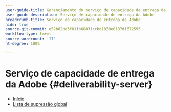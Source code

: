 ```yaml
---
user-guide-title: Gerenciamento do serviço de capacidade de entrega da Adobe
user-guide-description: Serviço de capacidade de entrega da Adobe
breadcrumb-title: Serviço de capacidade de entrega da Adobe
hide: true
source-git-commit: e52b82bd3f81fb68831ccbd1038e0187d1672595
workflow-type: tm+mt
source-wordcount: '17'
ht-degree: 100%

---
```


# Serviço de capacidade de entrega da Adobe {#deliverability-server}

* [Início](home.md)
* [Lista de supressão global](global-suppression-list.md)
